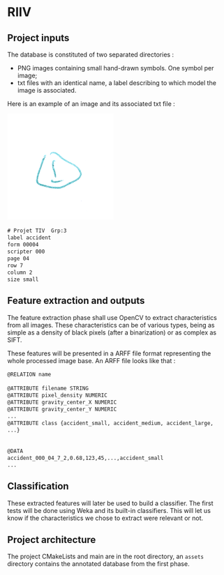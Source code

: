 # RIIV

## Project inputs

The database is constituted of two separated directories : 
- PNG images containing small hand-drawn symbols. One symbol per image;
- txt files with an identical name, a label describing to which model the image is associated. 

Here is an example of an image and its associated txt file : 

![](accident_000_04_7_2.png)
```
# Projet TIV  Grp:3
label accident
form 00004
scripter 000
page 04
row 7
column 2
size small
```

## Feature extraction and outputs

The feature extraction phase shall use OpenCV to extract characteristics from all images. These characteristics can be of various types, being as simple as a density of black pixels (after a binarization) or as complex as SIFT. 

These features will be presented in a ARFF file format representing the whole processed image base. An ARFF file looks like that : 

```
@RELATION name

@ATTRIBUTE filename STRING
@ATTRIBUTE pixel_density NUMERIC
@ATTRIBUTE gravity_center_X NUMERIC
@ATTRIBUTE gravity_center_Y NUMERIC
...
@ATTRIBUTE class {accident_small, accident_medium, accident_large, ...}


@DATA
accident_000_04_7_2,0.68,123,45,...,accident_small
...
```

## Classification

These extracted features will later be used to build a classifier. The first tests will be done using Weka and its built-in classifiers. This will let us know if the characteristics we chose to extract were relevant or not.

## Project architecture

The project CMakeLists and main are in the root directory, an `assets` directory contains the annotated database from the first phase.